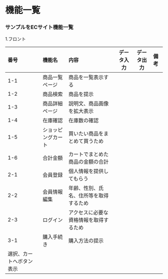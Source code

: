 # 機能一覧
### サンプルをECサイト機能一覧
1.フロント

|番号|機能名|内容|データ入力|データ出力|備考|
|:---|:---|:---|:---:|:----:|:---|
|1-1|商品一覧ページ|商品を一覧表示する||||
|1-2|商品検索|商品を提示||||
|1-3|商品詳細ページ|説明文、商品画像を拡大表示||||
|1-4|在庫確認|在庫数の確認||||
|1-5|ショッピングカート|買いたい商品をまとめて買うため||||
|1-6|合計金額|カートでまとめた商品の金額の合計||||
|2-1|会員登録|個人情報を提供してもらう||||
|2-2|会員情報編集|年齢、性別、氏名、住所等を取得するため||||
|2-3|ログイン|アクセスに必要な資格情報を取得するため||||
|3-1|購入手続き|購入方法の提示||||
選択、カートへボタン表示||||
